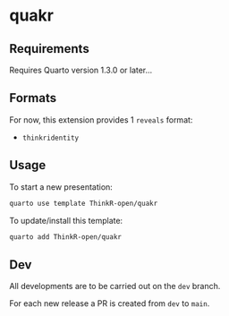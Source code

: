# quakr

## Requirements

Requires Quarto version 1.3.0 or later...

## Formats

For now, this extension provides 1 `reveals` format:

- `thinkridentity`

## Usage

To start a new presentation:

```bash
quarto use template ThinkR-open/quakr
```

To update/install this template:

```bash
quarto add ThinkR-open/quakr
```

## Dev

All developments are to be carried out on the `dev` branch.

For each new release a PR is created from `dev` to `main`.
